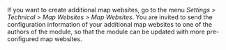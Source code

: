 If you want to create additional map websites, go to the menu *Settings
\> Technical \> Map Websites \> Map Websites*. You are invited to send
the configuration information of your additional map websites to one of
the authors of the module, so that the module can be updated with more
pre-configured map websites.
